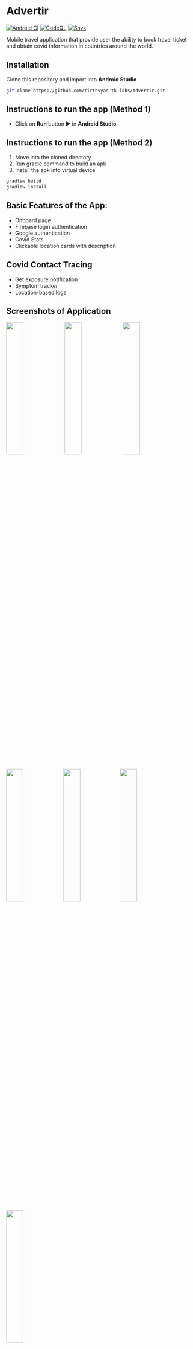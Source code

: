 # Advertir

[![Android CI](https://github.com/MwangiR/advertir-login/actions/workflows/main.yml/badge.svg)](https://github.com/MwangiR/advertir-login/actions/workflows/main.yml) [![CodeQL](https://github.com/MwangiR/advertir-login/actions/workflows/codeql-analysis.yml/badge.svg)](https://github.com/MwangiR/advertir-login/actions/workflows/codeql-analysis.yml) [![Snyk](https://github.com/yogeshvar/advertir-login/actions/workflows/snyk.yml/badge.svg)](https://github.com/yogeshvar/advertir-login/actions/workflows/snyk.yml)

Mobile travel application that provide user the ability to book travel ticket and obtain covid information in countries around the world.

## Installation
Clone this repository and import into **Android Studio**
```bash
git clone https://github.com/tirthvyas-tk-labs/Advertir.git
```

## Instructions to run the app (Method 1)
- Click on **Run** button ▶ in **Android Studio**

## Instructions to run the app (Method 2)
1. Move into the cloned directory
2. Run gradle command to build an apk
3. Install the apk into virtual device
```bash
gradlew build
gradlew install
```

## Basic Features of the App:
- Onboard page
- Firebase login authentication
- Google authentication 
- Covid Stats 
- Clickable location cards with description

## Covid Contact Tracing
- Get exposure notification
- Symptom tracker
- Location-based logs


## Screenshots of Application
<img src="https://github.com/MwangiR/advertir-login/blob/master/readme_images/Screenshot_1636114577.png" width="30%" height="30%"/> <img src="https://github.com/MwangiR/advertir-login/blob/master/readme_images/Screenshot_1636114686.png" width="30%" height="30%"/> <img src="https://github.com/MwangiR/advertir-login/blob/master/readme_images/Screenshot_1636114702.png" width="30%" height="30%"/> 

<img src="https://github.com/tirthvyas-tk-labs/Advertir/blob/main/phoness1.PNG" width="30%" height="30%"/><img src="https://github.com/tirthvyas-tk-labs/Advertir/blob/main/phoness2.PNG" width="30%" height="30%"/><img src="https://github.com/tirthvyas-tk-labs/Advertir/blob/main/phoness3.PNG" width="30%" height="30%"/><img src="https://github.com/tirthvyas-tk-labs/Advertir/blob/main/phoness4.PNG" width="30%" height="30%"/> 

## Contributing

1. Fork it
2. Create your feature branch (git checkout -b my-new-feature)
3. Commit your changes (git commit -m 'Add some feature')
4. Push your branch (git push origin my-new-feature)
5. Create a new Pull Request

